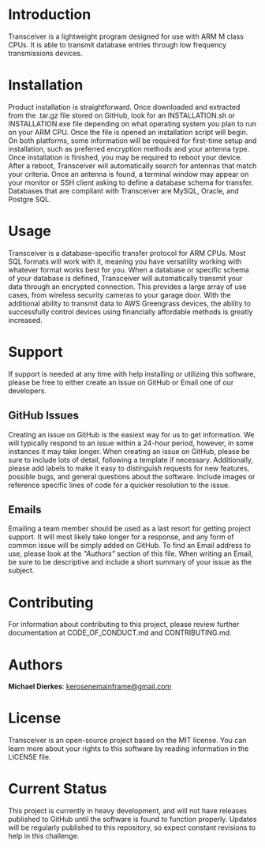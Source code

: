 # Introduction
Transceiver is a lightweight program designed for use with ARM M class CPUs. It is able to transmit database entries through low frequency transmissions devices.

# Installation
Product installation is straightforward. Once downloaded and extracted from the .tar.gz file stored on GitHub, look for an INSTALLATION.sh or INSTALLATION.exe file depending on what operating system you plan to run on your ARM CPU. Once the file is opened an installation script will begin. On both platforms, some information will be required for first-time setup and installation, such as preferred encryption methods and your antenna type. Once installation is finished, you may be required to reboot your device. After a reboot, Transceiver will automatically search for antennas that match your criteria. Once an antenna is found, a terminal window may appear on your monitor or SSH client asking to define a database schema for transfer. Databases that are compliant with Transceiver are MySQL, Oracle, and Postgre SQL.

# Usage
Transceiver is a database-specific transfer protocol for ARM CPUs. Most SQL formats will work with it, meaning you have versatility working with whatever format works best for you. When a database or specific schema of your database is defined, Transceiver will automatically transmit your data through an encrypted connection. This provides a large array of use cases, from wireless security cameras to your garage door. With the additional ability to transmit data to AWS Greengrass devices, the ability to successfully control devices using financially affordable methods is greatly increased.

# Support
If support is needed at any time with help installing or utilizing this software, please be free to either create an issue on GitHub or Email one of our developers.

## GitHub Issues
Creating an issue on GitHub is the easiest way for us to get information. We will typically respond to an issue within a 24-hour period, however, in some instances it may take longer. When creating an issue on GitHub, please be sure to include lots of detail, following a template if necessary. Additionally, please add labels to make it easy to distinguish requests for new features, possible bugs, and general questions about the software. Include images or reference specific lines of code for a quicker resolution to the issue.

## Emails
Emailing a team member should be used as a last resort for getting project support. It will most likely take longer for a response, and any form of common issue will be simply added on GitHub. To find an Email address to use, please look at the _"Authors"_ section of this file. When writing an Email, be sure to be descriptive and include a short summary of your issue as the subject.

# Contributing
For information about contributing to this project, please review further documentation at CODE_OF_CONDUCT.md and CONTRIBUTING.md.

# Authors
**Michael Dierkes**: kerosenemainframe@gmail.com

# License
Transceiver is an open-source project based on the MIT license. You can learn more about your rights to this software by reading information in the LICENSE file.

# Current Status
This project is currently in heavy development, and will not have releases published to GitHub until the software is found to function properly. Updates will be regularly published to this repository, so expect constant revisions to help in this challenge.
